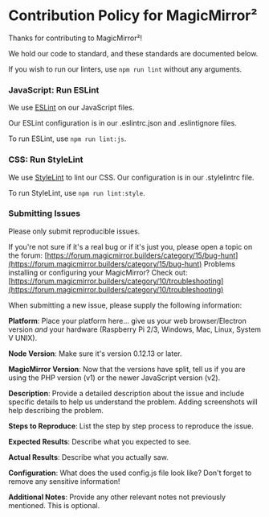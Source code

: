 Contribution Policy for MagicMirror²
====================================

Thanks for contributing to MagicMirror²!

We hold our code to standard, and these standards are documented below.

If you wish to run our linters, use `npm run lint` without any arguments.

### JavaScript: Run ESLint

We use [ESLint](https://eslint.org) on our JavaScript files.

Our ESLint configuration is in our .eslintrc.json and .eslintignore files.

To run ESLint, use `npm run lint:js`.

### CSS: Run StyleLint

We use [StyleLint](https://stylelint.io) to lint our CSS. Our configuration is in our .stylelintrc file.

To run StyleLint, use `npm run lint:style`.

### Submitting Issues

Please only submit reproducible issues.

If you're not sure if it's a real bug or if it's just you, please open a topic on the forum: [https://forum.magicmirror.builders/category/15/bug-hunt](https://forum.magicmirror.builders/category/15/bug-hunt)
Problems installing or configuring your MagicMirror? Check out: [https://forum.magicmirror.builders/category/10/troubleshooting](https://forum.magicmirror.builders/category/10/troubleshooting)

When submitting a new issue, please supply the following information:

**Platform**: Place your platform here... give us your web browser/Electron version *and* your hardware (Raspberry Pi 2/3, Windows, Mac, Linux, System V UNIX).

**Node Version**: Make sure it's version 0.12.13 or later.

**MagicMirror Version**: Now that the versions have split, tell us if you are using the PHP version (v1) or the newer JavaScript version (v2).

**Description**: Provide a detailed description about the issue and include specific details to help us understand the problem. Adding screenshots will help describing the problem.

**Steps to Reproduce**: List the step by step process to reproduce the issue.

**Expected Results**: Describe what you expected to see.

**Actual Results**: Describe what you actually saw.

**Configuration**: What does the used config.js file look like? Don't forget to remove any sensitive information!

**Additional Notes**: Provide any other relevant notes not previously mentioned. This is optional.
